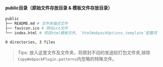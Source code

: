 #### public目录（原始文件存放目录 & 模板文件存放目录）

```bash
public
├── README.md # 文件夹描述文件
├── favicon.ico # 网站ico文件
└── index.html # 项目html模板文件, `htmlWebpackOptions.template`配置项

0 directories, 3 files
```

> Tips: 放入这里文件及文件夹，将原封不动的发送给打包文件夹,排除 `CopyWebpackPlugin.patterns`内忽略的特殊文件。
>
